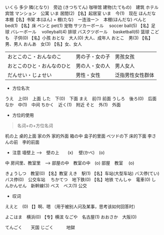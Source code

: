 いくら 多少
隣(となり)　旁边
(きつちてん) 咖啡馆
建物(たてもの)　建筑
ホテル　宾馆
マンション　公寓
いま 居間(2) 【名】起居室
いま　今(1)　现在
ほんだな　本棚【名】书架
本(ほん) + 棚(たな)　ー连浊ー＞　本棚(ほんだな)
べんと　 bed(1) 【名】床
ペンと pet(1) 宠物
サツカーボール　 soccer ball(5) 【名】足球
バレーボール　 volleyball(4) 排球
バスクツボール　 basketball(6) 篮球
こども　子供(0) 【名】小孩
おとな　大人(0) 大人、成年人
おとこ　男(3) 【名】男、男人
おんあ　女(3) 【名】女、女人

|                            |                |                  |
| -------------------------- | -------------- | ---------------- |
| おとこのこ・おんなのこ     | 男の子・女の子 | 男孩女孩         |
| おとこのひと・おんなのひと | 男の人・女の人 | 男人女人         |
| だんせい・じょせい         | 男性・女性     | 泛指男性女性群体 |


- 方位名次

うえ　上(0)　上面
した　下(0)　下面
まえ　前(1) 前面
うしろ　後ろ(0)　后面
なか　中(1)　中间
ちかく　近く(1)　附近
そと　外(1)　外面

- 方位的使用
> 名词+の+方位名词

机の上  桌的上面
家の外  家的外面
箱の中  盒子的里面
べツドの下  床的下面
李さんの前　李的前面

- 注意
墙壁上  -->　壁の上　　(x)
          　壁(かべ)　(o)

中
房间里、教室里　--> 部屋の中　教室の中　(o)
                 部屋　教室　       (o)

きょうしつ　教室(0)  【名】教室
えき　駅(1)  【名】车站(大型车站)
バス停(てい)　バス停(0)　公交车站　
ちかてつ　地下鉄(0)  【名】地铁
でんしゃ　電車(0)
しんかんせん　新幹線(3)
ベス　ベス(1)  公交

- 叹词

ええと　(0) 【】啊、嗯
（用于被别人问及某事，思考该如何回答时）

よこはま　横浜(0)  【专】横滨
なごや　名古屋(1) 
おおさか　大阪(0) 

てんごく　　天国
じごく　　　地獄







